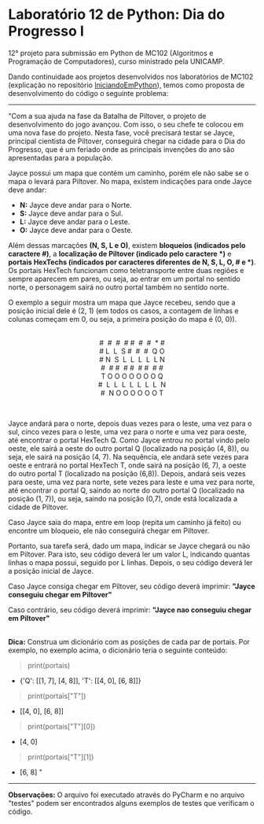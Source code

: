 # Laboratório 12 de Python: Dia do Progresso I

12° projeto para submissão em Python de MC102 (Algoritmos e Programação de Computadores), curso ministrado pela UNICAMP.

Dando continuidade aos projetos desenvolvidos nos laboratórios de MC102 (explicação no repositório [IniciandoEmPython](https://github.com/laratoledom/IniciandoEmPython/blob/main/README.md)), temos como proposta de desenvolvimento do código o seguinte problema:
___

"Com a sua ajuda na fase da Batalha de Piltover, o projeto de desenvolvimento do jogo avançou. Com isso, o seu chefe te colocou em uma nova fase do projeto. Nesta fase, você precisará testar se Jayce, principal cientista de Piltover, conseguirá chegar na cidade para o Dia do Progresso, que é um feriado onde as principais invenções do ano são apresentadas para a população.

Jayce possui um mapa que contém um caminho, porém ele não sabe se o mapa o levará para Piltover. No mapa, existem indicações para onde Jayce deve andar:
-	<strong>N:</strong> Jayce deve andar para o Norte.
- <strong>S:</strong> Jayce deve andar para o Sul.
-	<strong>L:</strong> Jayce deve andar para o Leste.
-	<strong>O:</strong> Jayce deve andar para o Oeste.

Além dessas marcações <strong>(N, S, L e O)</strong>, existem <strong>bloqueios (indicados pelo caractere #)</strong>, a <strong>localização de Piltover (indicado pelo caractere *)</strong> e <strong>portais HexTechs (indicados por caracteres diferentes de N, S, L, O, # e *)</strong>. Os portais HexTech funcionam como teletransporte entre duas regiões e sempre aparecem em pares, ou seja, ao entrar em um portal no sentido norte, o personagem sairá no outro portal também no sentido norte.

O exemplo a seguir mostra um mapa que Jayce recebeu, sendo que a posição inicial dele é (2, 1) (em todos os casos, a contagem de linhas e colunas começam em 0, ou seja, a primeira posição do mapa é (0, 0)).<br><br>

<p align="center"> 
#&nbsp; #&nbsp; #&nbsp; # #&nbsp; #&nbsp; #&nbsp; * # <br>
# L&nbsp; L&nbsp; S #&nbsp; #&nbsp; #&nbsp; Q O <br>
# N&nbsp; S&nbsp; L&nbsp; L&nbsp; L&nbsp; L&nbsp; L N <br>
#&nbsp; # #&nbsp; # #&nbsp; # #&nbsp; # # <br>
T O O O O O O O Q <br>
#&nbsp; L&nbsp; L&nbsp; L&nbsp; L&nbsp; L&nbsp; L&nbsp; L&nbsp; N <br>
#&nbsp; N O O O O O O T </p>
<br>

Jayce andará para o norte, depois duas vezes para o leste, uma vez para o sul, cinco vezes para o leste, uma vez para o norte e uma vez para oeste, até encontrar o portal HexTech Q. Como Jayce entrou no portal vindo pelo oeste, ele sairá a oeste do outro portal Q (localizado na posição (4, 8)), ou seja, ele sairá na posição (4, 7). Na sequência, ele andará sete vezes para oeste e entrará no portal HexTech T, onde sairá na posição (6, 7), a oeste do outro portal T (localizado na posição (6,8)). Depois, andará seis vezes para oeste, uma vez para norte, sete vezes para leste e uma vez para norte, até encontrar o portal Q, saindo ao norte do outro portal Q (localizado na posição (1, 7)), ou seja, saindo na posição (0,7), onde está localizada a cidade de Piltover.

Caso Jayce saia do mapa, entre em loop (repita um caminho já feito) ou encontre um bloqueio, ele não conseguirá chegar em Piltover.

Portanto, sua tarefa será, dado um mapa, indicar se Jayce chegará ou não em Piltover. Para isto, seu código deverá ler um valor L, indicando quantas linhas o mapa possui, seguido por L linhas. Depois, o seu código deverá ler a posição inicial de Jayce.

Caso Jayce consiga chegar em Piltover, seu código deverá imprimir: <strong>"Jayce conseguiu chegar em Piltover"</strong>

Caso contrário, seu código deverá imprimir: <strong>"Jayce nao conseguiu chegar em Piltover"</strong>
<br><br>

<strong>Dica:</strong> Construa um dicionário com as posições de cada par de portais. Por exemplo, no exemplo acima, o dicionário teria o seguinte conteúdo: <br>
> print(portais) <br>
- {'Q': [[1, 7], [4, 8]], 'T': [[4, 0], [6, 8]]} <br>
> print(portais["T"]) <br>
- [[4, 0], [6, 8]] <br>
> print(portais["T"][0]) <br>
- [4, 0] <br>
> print(portais["T"][1]) <br>
- [6, 8] " <br>
___

<strong>Observações:</strong> O arquivo foi executado através do PyCharm e no arquivo "testes" podem ser encontrados alguns exemplos de testes que verificam o código.



